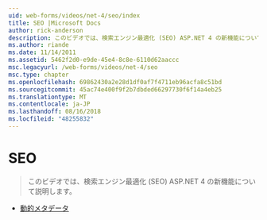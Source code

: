 ```yaml
---
uid: web-forms/videos/net-4/seo/index
title: SEO |Microsoft Docs
author: rick-anderson
description: このビデオでは、検索エンジン最適化 (SEO) ASP.NET 4 の新機能について説明します。
ms.author: riande
ms.date: 11/14/2011
ms.assetid: 5462f2d0-e9de-45e4-8c8e-6110d62aaccc
msc.legacyurl: /web-forms/videos/net-4/seo
msc.type: chapter
ms.openlocfilehash: 69862430a2e28d1df0af7f4711eb96acfa8c51bd
ms.sourcegitcommit: 45ac74e400f9f2b7dbded66297730f6f14a4eb25
ms.translationtype: MT
ms.contentlocale: ja-JP
ms.lasthandoff: 08/16/2018
ms.locfileid: "48255832"
---
```

<a name="seo"></a>SEO
====================
> このビデオでは、検索エンジン最適化 (SEO) ASP.NET 4 の新機能について説明します。


- [動的メタデータ](aspnet-4-quick-hit-dynamic-metadata.md)
